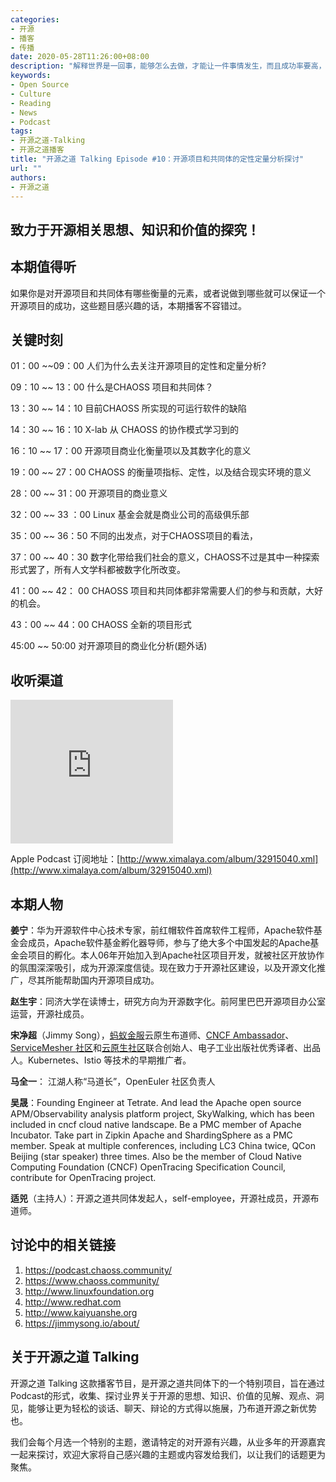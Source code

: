 ```yaml
---
categories:
- 开源
- 播客
- 传播
date: 2020-05-28T11:26:00+08:00
description: "解释世界是一回事，能够怎么去做，才能让一件事情发生，而且成功率要高，这是现代科学和技术发展的主要成绩，似乎所有的事情都有了确定性：开一家可以营利的公司、制作一台可以生产冷气的空调、甚至是和远在大西洋彼岸的朋友视频都是非常确定的，那么软件项目尤其是不以资本为主要手段的开源项目：怎么做才能获得更高的成功率了呢？"
keywords:
- Open Source
- Culture
- Reading
- News
- Podcast
tags:
- 开源之道-Talking
- 开源之道播客
title: "开源之道 Talking Episode #10：开源项目和共同体的定性定量分析探讨"
url: ""
authors:
- 开源之道
---
```


## 致力于开源相关思想、知识和价值的探究！

## 本期值得听

如果你是对开源项目和共同体有哪些衡量的元素，或者说做到哪些就可以保证一个开源项目的成功，这些题目感兴趣的话，本期播客不容错过。

## 关键时刻

01：00 ~~09：00 人们为什么去关注开源项目的定性和定量分析?

09：10 ~~ 13：00  什么是CHAOSS 项目和共同体？

13：30 ~~ 14：10  目前CHAOSS 所实现的可运行软件的缺陷

14：30  ~~ 16：10 X-lab 从 CHAOSS 的协作模式学习到的

16：10 ~~ 17：00  开源项目商业化衡量项以及其数字化的意义

19：00 ~~  27：00   CHAOSS 的衡量项指标、定性，以及结合现实环境的意义

28：00 ~~  31：00  开源项目的商业意义

32：00 ~~ 33 ：00  Linux 基金会就是商业公司的高级俱乐部

35：00 ~~   36：50 不同的出发点，对于CHAOSS项目的看法，

37：00 ~~  40：30 数字化带给我们社会的意义，CHAOSS不过是其中一种探索形式罢了，所有人文学科都被数字化所改变。

41：00 ~~ 42： 00 CHAOSS 项目和共同体都非常需要人们的参与和贡献，大好的机会。

43：00 ~~ 44：00 CHAOSS 全新的项目形式

45:00 ~~ 50:00 对开源项目的商业化分析(题外话)

## 收听渠道

<iframe height="230" width="260" src="https://www.ximalaya.com/thirdparty/player/sound/player.html?id=301616824&type=green" frameborder=0 allowfullscreen></iframe>

Apple Podcast 订阅地址：[http://www.ximalaya.com/album/32915040.xml](http://www.ximalaya.com/album/32915040.xml)

## 本期人物

**姜宁**：华为开源软件中心技术专家，前红帽软件首席软件工程师，Apache软件基金会成员，Apache软件基金孵化器导师，参与了绝大多个中国发起的Apache基金会项目的孵化。本人06年开始加入到Apache社区项目开发，就被社区开放协作的氛围深深吸引，成为开源深度信徒。现在致力于开源社区建设，以及开源文化推广，尽其所能帮助国内开源项目成功。

**赵生宇**：同济大学在读博士，研究方向为开源数字化。前阿里巴巴开源项目办公室运营，开源社成员。

**宋净超**（Jimmy Song），[蚂蚁金服](https://www.antfin.com/)云原生布道师、[CNCF Ambassador](https://www.cncf.io/people/ambassadors/)、[ServiceMesher 社区](https://www.servicemesher.com/)和[云原生社区](http://cloudnative.to/)联合创始人、电子工业出版社优秀译者、出品人。Kubernetes、Istio 等技术的早期推广者。

**马全一**： 江湖人称“马道长”，OpenEuler 社区负责人

**吴晟**：Founding Engineer at Tetrate. And lead the Apache open source APM/Observability analysis platform project, SkyWalking, which has been included in cncf cloud native landscape. Be a PMC member of Apache Incubator. Take part in Zipkin Apache and ShardingSphere as a PMC member. Speak at multiple conferences, including LC3 China twice, QCon Beijing (star speaker) three times. Also be the member of Cloud Native Computing Foundation (CNCF) OpenTracing Specification Council, contribute for OpenTracing project.

**适兕**（主持人）：开源之道共同体发起人，self-employee，开源社成员，开源布道师。

## 讨论中的相关链接

1. https://podcast.chaoss.community/
2. https://www.chaoss.community/
3. http://www.linuxfoundation.org
4. http://www.redhat.com
5. http://www.kaiyuanshe.org
6. https://jimmysong.io/about/

## 关于开源之道 Talking

开源之道 Talking 这款播客节目，是开源之道共同体下的一个特别项目，旨在通过Podcast的形式，收集、探讨业界关于开源的思想、知识、价值的见解、观点、洞见，能够让更为轻松的谈话、聊天、辩论的方式得以施展，乃布道开源之新优势也。

我们会每个月选一个特别的主题，邀请特定的对开源有兴趣，从业多年的开源嘉宾一起来探讨，欢迎大家将自己感兴趣的主题或内容发给我们，以让我们的话题更为聚焦。